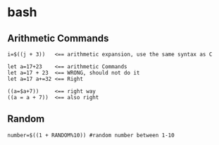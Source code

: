 # bash

## Arithmetic Commands

    i=$((j + 3))   <== arithmetic expansion, use the same syntax as C

    let a=17+23    <== arithmetic Commands
    let a=17 + 23  <== WRONG, should not do it
    let a=17 a+=32 <== Right

    ((a=$a+7))     <== right way
    ((a = a + 7))  <== also right

## Random 

    number=$((1 + RANDOM%10)) #random number between 1-10


